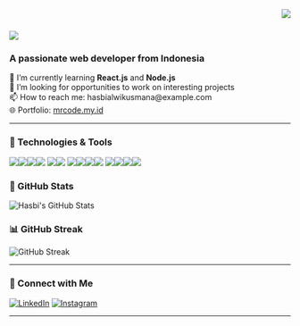 <img align="right" src="https://visitor-badge.laobi.icu/badge?page_id=hasbialwikusmana.hasbialwikusmana" />

<h1 align="left">
    <img src="https://readme-typing-svg.herokuapp.com/?font=Righteous&size=35&center=false&vCenter=false&width=500&height=70&duration=4000&lines=Hi+There!+👋;+I'm+Hasbi+Alwi+Kusmana!;" />
</h1>

<h3 align="left">A passionate web developer from Indonesia</h3>

<p align="left">
    🌱 I’m currently learning <strong>React.js</strong> and <strong>Node.js</strong> <br>
    💼 I’m looking for opportunities to work on interesting projects <br>
    📫 How to reach me: hasbialwikusmana@example.com <br>
    🌐 Portfolio: <a href="https://mrcode.my.id/">mrcode.my.id</a> <br>
</p>

---

### 🔧 Technologies & Tools

<img src="https://img.shields.io/badge/HTML5-E34F26?style=for-the-badge&logo=html5&logoColor=white" /><img src="https://img.shields.io/badge/CSS3-1572B6?style=for-the-badge&logo=css3&logoColor=white" /><img src="https://img.shields.io/badge/JavaScript-F7DF1E?style=for-the-badge&logo=javascript&logoColor=black" /><img src="https://img.shields.io/badge/PHP-777BB4?style=for-the-badge&logo=php&logoColor=white" />
<img src="https://img.shields.io/badge/MySQL-00000F?style=for-the-badge&logo=mysql&logoColor=white" /><img src="https://img.shields.io/badge/PostgreSQL-316192?style=for-the-badge&logo=postgresql&logoColor=white" />
<img src="https://img.shields.io/badge/Bootstrap-563D7C?style=for-the-badge&logo=bootstrap&logoColor=white" /><img src="https://img.shields.io/badge/React-20232A?style=for-the-badge&logo=react&logoColor=61DAFB" /><img src="https://img.shields.io/badge/Express.js-404D59?style=for-the-badge&logo=express&logoColor=white" /><img src="https://img.shields.io/badge/Tailwind_CSS-06B6D4?style=for-the-badge&logo=tailwind-css&logoColor=white" />
<img src="https://img.shields.io/badge/Git-F05032?style=for-the-badge&logo=git&logoColor=white" /><img src="https://img.shields.io/badge/GitHub-181717?style=for-the-badge&logo=github&logoColor=white" /><img src="https://img.shields.io/badge/Visual_Studio_Code-0078D4?style=for-the-badge&logo=visual%20studio%20code&logoColor=white" /><img src="https://img.shields.io/badge/Postman-FF6C37?style=for-the-badge&logo=Postman&logoColor=white" />

### 🌟 GitHub Stats

![Hasbi's GitHub Stats](https://github-readme-stats.vercel.app/api?username=hasbialwikusmana&show_icons=true&theme=radical)

### 📊 GitHub Streak

![GitHub Streak](https://github-readme-streak-stats.herokuapp.com/?user=hasbialwikusmana&theme=radical)

---

### 📲 Connect with Me

[![LinkedIn](https://img.shields.io/badge/linkedin-%230077B5.svg?&style=for-the-badge&logo=linkedin&logoColor=white)](https://www.linkedin.com/in/hasbialwikusmana)
[![Instagram](https://img.shields.io/badge/instagram-%23E4405F.svg?&style=for-the-badge&logo=instagram&logoColor=white)](https://www.instagram.com/hasbialwikusmana/)

---
